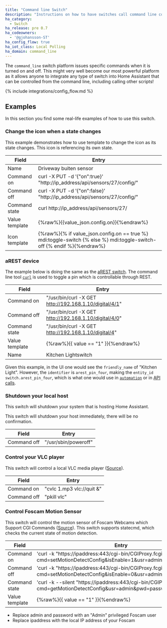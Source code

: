 ```yaml
---
title: "Command line Switch"
description: "Instructions on how to have switches call command line commands."
ha_category:
  - Switch
ha_release: pre 0.7
ha_codeowners:
  - '@gjohansson-ST'
ha_config_flow: true
ha_iot_class: Local Polling
ha_domain: command_line
---
```


The `command_line` switch platform issues specific commands when it is turned on
and off. This might very well become our most powerful platform as it allows
anyone to integrate any type of switch into Home Assistant that can be
controlled from the command line, including calling other scripts!

{% include integrations/config_flow.md %}

## Examples

In this section you find some real-life examples of how to use this switch.

### Change the icon when a state changes

This example demonstrates how to use template to change the icon as its state changes. This icon is referencing its own state.

| Field | Entry |
| --- | --- |
| Name | Driveway buiten sensor |
| Command on | curl -X PUT -d '{"on":true}' "http://ip_address/api/sensors/27/config/" |
| Command off | curl -X PUT -d '{"on":false}' "http://ip_address/api/sensors/27/config/" |
| Command state | curl http://ip_address/api/sensors/27/ |
| Value template | {%raw%}{{value_json.config.on}}{%endraw%} |
| Icon template | {%raw%}{% if value_json.config.on == true %} mdi:toggle-switch {% else %} mdi:toggle-switch-off {% endif %}{%endraw%} |


### aREST device

The example below is doing the same as the
[aREST switch](/integrations/arest#switch).
The command line tool [`curl`](https://curl.haxx.se/) is used to toggle a pin
which is controllable through REST.

| Field | Entry |
| --- | --- |
| Command on | "/usr/bin/curl -X GET http://192.168.1.10/digital/4/1" |
| Command off | "/usr/bin/curl -X GET http://192.168.1.10/digital/4/0" |
| Command state | "/usr/bin/curl -X GET http://192.168.1.10/digital/4" |
| Value template | {%raw%}{{ value == "1" }}{%endraw%} |
| Name | Kitchen Lightswitch |


Given this example, in the UI one would see the `friendly_name` of
"Kitchen Light". However, the `identifier` is `arest_pin_four`, making the
`entity_id` `switch.arest_pin_four`, which is what one would use in
[`automation`](/integrations/automation/) or in [API calls](/developers/).

### Shutdown your local host

This switch will shutdown your system that is hosting Home Assistant.

<div class='note warning'>
This switch will shutdown your host immediately, there will be no confirmation.
</div>

| Field | Entry |
| --- | --- |
| Command off | "/usr/sbin/poweroff" |

### Control your VLC player

This switch will control a local VLC media player
([Source](https://community.home-assistant.io/t/vlc-player/106)).

| Field | Entry |
| --- | --- |
| Command on | "cvlc 1.mp3 vlc://quit &" |
| Command off | "pkill vlc" |

### Control Foscam Motion Sensor

This switch will control the motion sensor of Foscam Webcams which Support CGI
Commands ([Source](https://www.iltucci.com/blog/wp-content/uploads/2018/12/Foscam-IPCamera-CGI-User-Guide-V1.0.4.pdf)).
This switch supports statecmd,
which checks the current state of motion detection.

| Field | Entry |
| --- | --- |
| Command on | 'curl -k "https://ipaddress:443/cgi-bin/CGIProxy.fcgi?cmd=setMotionDetectConfig&isEnable=1&usr=admin&pwd=password"' |
| Command off | 'curl -k "https://ipaddress:443/cgi-bin/CGIProxy.fcgi?cmd=setMotionDetectConfig&isEnable=0&usr=admin&pwd=password"' |
| Command state | 'curl -k --silent "https://ipaddress:443/cgi-bin/CGIProxy.fcgi?cmd=getMotionDetectConfig&usr=admin&pwd=password" | grep -oP "(?<=isEnable>).*?(?=</isEnable>)"' |
| Value template | {%raw%}{{ value == "1" }}{%endraw%} |

- Replace admin and password with an "Admin" privileged Foscam user
- Replace ipaddress with the local IP address of your Foscam
